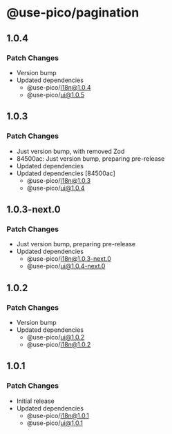 # @use-pico/pagination

## 1.0.4

### Patch Changes

- Version bump
- Updated dependencies
    - @use-pico/i18n@1.0.4
    - @use-pico/ui@1.0.5

## 1.0.3

### Patch Changes

- Just version bump, with removed Zod
- 84500ac: Just version bump, preparing pre-release
- Updated dependencies
- Updated dependencies [84500ac]
    - @use-pico/i18n@1.0.3
    - @use-pico/ui@1.0.4

## 1.0.3-next.0

### Patch Changes

- Just version bump, preparing pre-release
- Updated dependencies
    - @use-pico/i18n@1.0.3-next.0
    - @use-pico/ui@1.0.4-next.0

## 1.0.2

### Patch Changes

- Version bump
- Updated dependencies
    - @use-pico/ui@1.0.2
    - @use-pico/i18n@1.0.2

## 1.0.1

### Patch Changes

- Initial release
- Updated dependencies
    - @use-pico/i18n@1.0.1
    - @use-pico/ui@1.0.1
